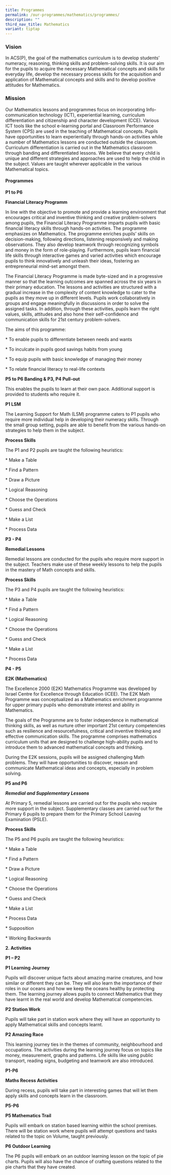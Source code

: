 ```yaml
---
title: Programmes
permalink: /our-programmes/mathematics/programmes/
description: ""
third_nav_title: Mathematics
variant: tiptap
---
```

<h3><strong>Vision</strong></h3>
<p>In ACS(P), the goal of the mathematics curriculum is to develop students’
numeracy, reasoning, thinking skills and problem-solving skills. It is
our aim for the pupils to acquire the necessary Mathematical concepts and
skills for everyday life, develop the necessary process skills for the
acquisition and application of Mathematical concepts and skills and to
develop positive attitudes for Mathematics.</p>
<p></p>
<h3><strong>Mission</strong></h3>
<p>Our Mathematics lessons and programmes focus on incorporating Info-communication
technology (ICT), experiential learning, curriculum differentiation and
citizenship and character development (CCE). Various ICT tools like the
school e-learning portal and Classroom Performance System (CPS) are used
in the teaching of Mathematical concepts. Pupils have opportunities to
learn experientially through hands-on activities while a number of Mathematics
lessons are conducted outside the classroom. Curriculum differentiation
is carried out in the Mathematics classroom through banding and differentiated
lessons. We believe that every child is unique and different strategies
and approaches are used to help the child in the subject. Values are taught
wherever applicable in the various Mathematical topics.</p>
<p></p>
<h4><strong>Programmes</strong></h4>
<p><strong>P1 to P6</strong>
</p>
<p><strong>Financial Literacy Programm</strong>
</p>
<p>In line with the objective to promote and provide a learning environment
that encourages critical and inventive thinking and creative problem-solvers
among pupils, the Financial Literacy Programme imparts pupils with basic
financial literacy skills through hands-on activities. The programme emphasizes
on Mathematics. The programme enriches pupils’ skills on decision-making,
following directions, listening responsively and making observations. They
also develop teamwork through recognizing symbols and money in the form
of role-playing. Furthermore, pupils learn financial life skills through
interactive games and varied activities which encourage pupils to think
innovatively and unleash their ideas, fostering an entrepreneurial mind-set
amongst them.</p>
<p>The Financial Literacy Programme is made byte-sized and in a progressive
manner so that the learning outcomes are spanned across the six years in
their primary education. The lessons and activities are structured with
a gradual increase in the complexity of content knowledge to cater to the
pupils as they move up in different levels. Pupils work collaboratively
in groups and engage meaningfully in discussions in order to solve the
assigned tasks. In addition, through these activities, pupils learn the
right values, skills, attitudes and also hone their self-confidence and
communication skills for 21st century problem-solvers.</p>
<p>The aims of this programme:</p>
<p>* To enable pupils to differentiate between needs and wants</p>
<p>* To inculcate in pupils good savings habits from young</p>
<p>* To equip pupils with basic knowledge of managing their money</p>
<p>* To relate financial literacy to real-life contexts</p>
<p></p>
<p> <strong>P5 to P6 Banding &amp; P3, P4 Pull-out</strong>
</p>
<p></p>
<p>This enables the pupils to learn at their own pace. Additional support
is provided to students who require it.</p>
<p><strong>P1 LSM</strong>
</p>
<p>The Learning Support for Math (LSM) programme caters to P1 pupils who
require more individual help in developing their numeracy skills. Through
the small group setting, pupils are able to benefit from the various hands-on
strategies to help them in the subject.</p>
<p><strong>Process Skills</strong>
</p>
<p>The P1 and P2 pupils are taught the following heuristics:</p>
<p>* Make a Table</p>
<p>* Find a Pattern</p>
<p>* Draw a Picture</p>
<p>* Logical Reasoning</p>
<p>* Choose the Operations</p>
<p>* Guess and Check</p>
<p>* Make a List</p>
<p>* Process Data</p>
<p></p>
<p> <strong>P3 - P4</strong>
</p>
<p><strong>Remedial Lessons</strong>
</p>
<p>Remedial lessons are conducted for the pupils who require more support
in the subject. Teachers make use of these weekly lessons to help the pupils
in the mastery of Math concepts and skills.</p>
<p><strong>Process Skills</strong>
</p>
<p>The P3 and P4 pupils are taught the following heuristics:</p>
<p>* Make a Table</p>
<p>* Find a Pattern</p>
<p>* Logical Reasoning</p>
<p>* Choose the Operations</p>
<p>* Guess and Check</p>
<p>* Make a List</p>
<p>* Process Data</p>
<p><strong>P4 - P5</strong>
</p>
<p><strong>E2K (Mathematics)</strong>
</p>
<p>The Excellence 2000 (E2K) Mathematics Programme was developed by Israel
Centre for Excellence through Education (ICEE). The E2K Math Programme
was conceptualized as a Mathematics enrichment programme for upper primary
pupils who demonstrate interest and ability in Mathematics.</p>
<p>The goals of the Programme are to foster independence in mathematical
thinking skills, as well as nurture other important 21st century competencies
such as resilience and resourcefulness, critical and inventive thinking
and effective communication skills. The programme comprises mathematics
curriculum units that are designed to challenge high-ability pupils and
to introduce them to advanced mathematical concepts and thinking.</p>
<p>During the E2K sessions, pupils will be assigned challenging Math problems.
They will have opportunities to discover, reason and communicate Mathematical
ideas and concepts, especially in problem solving.</p>
<p></p>
<p><strong>P5 and P6</strong>
</p>
<p><strong><em>Remedial and Supplementary Lessons</em></strong>
</p>
<p>At Primary 5, remedial lessons are carried out for the pupils who require
more support in the subject. Supplementary classes are carried out for
the Primary 6 pupils to prepare them for the Primary School Leaving Examination
(PSLE).</p>
<p><strong>Process Skills</strong>
</p>
<p>The P5 and P6 pupils are taught the following heuristics:</p>
<p>* Make a Table</p>
<p>* Find a Pattern</p>
<p>* Draw a Picture</p>
<p>* Logical Reasoning</p>
<p>* Choose the Operations</p>
<p>* Guess and Check</p>
<p>* Make a List</p>
<p>* Process Data</p>
<p>* Supposition</p>
<p>* Working Backwards</p>
<p><strong>2. Activities</strong>
</p>
<p><strong>P1 – P2</strong>
</p>
<p><strong>P1 Learning Journey</strong>
</p>
<p>Pupils will discover unique facts about amazing marine creatures, and
how similar or different they can be. They will also learn the importance
of their roles in our oceans and how we keep the oceans healthy by protecting
them. The learning journey allows pupils to connect Mathematics that they
have learnt in the real world and develop Mathematical competencies.</p>
<p></p>
<p><strong>P2 Station Work</strong>
</p>
<p>Pupils will take part in station work where they will have an opportunity
to apply Mathematical skills and concepts learnt.</p>
<p></p>
<p><strong>P2 Amazing Race</strong>
</p>
<p>This learning journey ties in the themes of community, neighbourhood and
occupations. The activities during the learning journey focus on topics
like money, measurement, graphs and patterns. Life skills like using public
transport, reading signs, budgeting and teamwork are also introduced.</p>
<p><strong>P1-P6</strong>
</p>
<p><strong>Maths Recess Activities</strong>
</p>
<p>During recess, pupils will take part in interesting games that will let
them apply skills and concepts learn in the classroom.</p>
<p><strong>P5-P6</strong>
</p>
<p><strong>P5 Mathematics Trail</strong>
</p>
<p>Pupils will embark on station based learning within the school premises.
There will be station work where pupils will attempt questions and tasks
related to the topic on Volume, taught previously.</p>
<p></p>
<p><strong>P6 Outdoor Learning</strong> 
</p>
<p>The P6 pupils will embark on an outdoor learning lesson on the topic of
pie charts. Pupils will also have the chance of crafting questions related
to the pie charts that they have created.
<br>
</p>